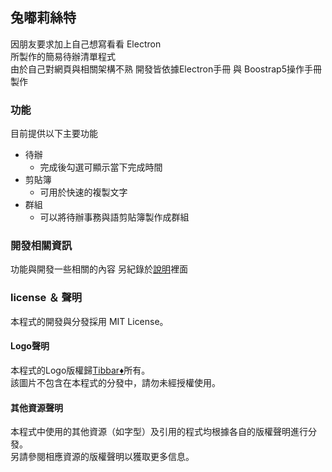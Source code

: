 ## 兔嘟莉絲特

因朋友要求加上自己想寫看看 Electron      
所製作的簡易待辦清單程式        
由於自己對網頁與相關架構不熟 開發皆依據Electron手冊 與 Boostrap5操作手冊製作        

### 功能
目前提供以下主要功能    
- 待辦     
  - 完成後勾選可顯示當下完成時間    
- 剪貼簿       
  - 可用於快速的複製文字    
- 群組    
  - 可以將待辦事務與語剪貼簿製作成群組

### 開發相關資訊

功能與開發一些相關的內容 另紀錄於[說明](info.md)裡面

### license ＆ 聲明
本程式的開發與分發採用 <font style="color='blue'">MIT License</font>。        

#### Logo聲明      
本程式的Logo版權歸[Tibbar♦](https://www.plurk.com/m/zeyami)所有。   
該圖片不包含在本程式的分發中，請勿未經授權使用。

#### 其他資源聲明      
本程式中使用的其他資源（如字型）及引用的程式均根據各自的版權聲明進行分發。  
另請參閱相應資源的版權聲明以獲取更多信息。  

